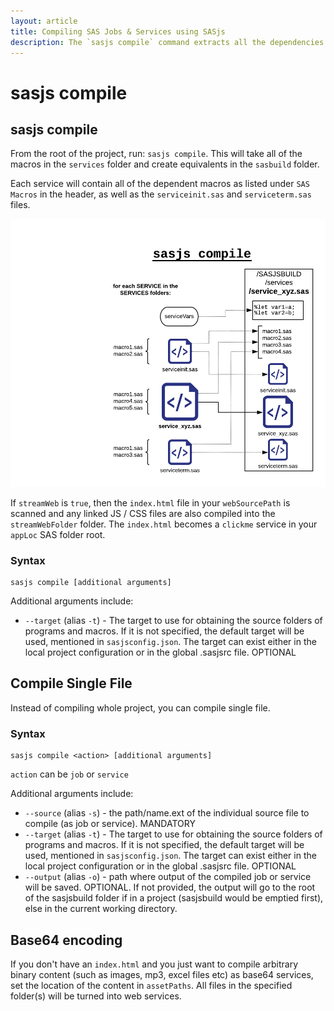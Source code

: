 ```yaml
---
layout: article
title: Compiling SAS Jobs & Services using SASjs
description: The `sasjs compile` command extracts all the dependencies and input programs for each service / job and includes them in a single file ready for deployment
---
```


sasjs compile
====================

## sasjs compile

From the root of the project, run:  `sasjs compile`.  This will take all of the macros in the `services` folder and create equivalents in the `sasbuild` folder.  

Each service will contain all of the dependent macros as listed under `SAS Macros` in the header, as well as the `serviceinit.sas` and `serviceterm.sas` files.

![sasjscliflow.png](/img/sasjscompile.png)

If `streamWeb` is `true`, then the `index.html` file in your `webSourcePath` is scanned and any linked JS / CSS files are also compiled into the `streamWebFolder` folder.  The `index.html` becomes a `clickme` service in your `appLoc` SAS folder root.

### Syntax

```
sasjs compile [additional arguments]
```

Additional arguments include:

* `--target` (alias `-t`) - The target to use for obtaining the source folders of programs and macros. If it is not specified, the default target will be used, mentioned in `sasjsconfig.json`. The target can exist either in the local project configuration or in the global .sasjsrc file. OPTIONAL

## Compile Single File

Instead of compiling whole project, you can compile single file.

### Syntax

```
sasjs compile <action> [additional arguments]
```

`action` can be `job` or `service`

Additional arguments include:

* `--source` (alias `-s`) - the path/name.ext of the individual source file to compile (as job or service). MANDATORY
* `--target` (alias `-t`) - The target to use for obtaining the source folders of programs and macros. If it is not specified, the default target will be used, mentioned in `sasjsconfig.json`. The target can exist either in the local project configuration or in the global .sasjsrc file. OPTIONAL
* `--output` (alias `-o`) - path where output of the compiled job or service will be saved. OPTIONAL. If not provided, the output will go to the root of the sasjsbuild folder if in a project (sasjsbuild would be emptied first), else in the current working directory.

## Base64 encoding
If you don't have an `index.html` and you just want to compile arbitrary binary content (such as images, mp3, excel files etc) as base64 services, set the location of the content in `assetPaths`.  All files in the specified folder(s) will be turned into web services.

